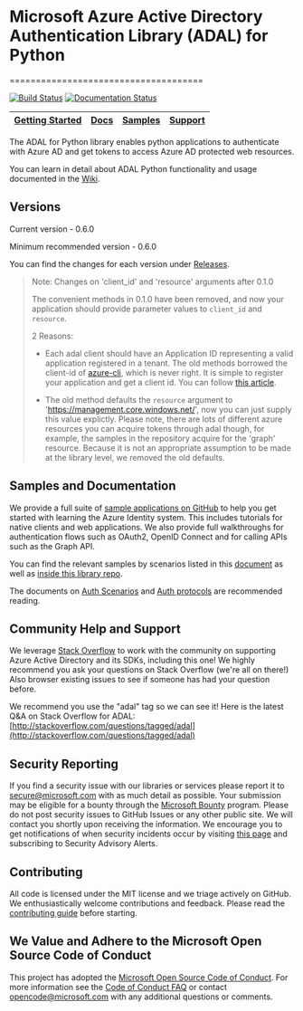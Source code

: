 # Microsoft Azure Active Directory Authentication Library (ADAL) for Python
=====================================

[![Build Status](https://travis-ci.org/AzureAD/azure-activedirectory-library-for-python.svg?branch=dev)](https://travis-ci.org/AzureAD/azure-activedirectory-library-for-python)
[![Documentation Status](https://readthedocs.org/projects/adal-python/badge/?version=latest)](https://adal-python.readthedocs.io/en/latest/?badge=latest)

|[Getting Started](https://github.com/AzureAD/azure-activedirectory-library-for-python/wiki)| [Docs](https://aka.ms/aaddev)| [Samples](https://github.com/azure-samples?query=active-directory)| [Support](README.md#community-help-and-support)
| --- | --- | --- | --- |


The ADAL for Python library enables python applications to authenticate with Azure AD and get tokens to access Azure AD protected web resources.

You can learn in detail about ADAL Python functionality and usage documented in the [Wiki](https://github.com/AzureAD/azure-activedirectory-library-for-python/wiki).

## Versions
Current version - 0.6.0

Minimum recommended version - 0.6.0

You can find the changes for each version under [Releases](https://github.com/AzureAD/azure-activedirectory-library-for-python/releases).

> Note: Changes on 'client_id' and 'resource' arguments after 0.1.0
>
>The convenient methods in 0.1.0 have been removed, and now your application should provide parameter values to `client_id` and `resource`.
>
>2 Reasons:
>
>* Each adal client should have an Application ID representing a valid application registered in a tenant. The old methods borrowed the client-id of [azure-cli](https://github.com/Azure/azure-xplat-cli), which is never right. It is simple to register your application and get a client id. You can follow [this article](https://docs.microsoft.com/en-us/azure/active-directory/develop/active-directory-integrating-applications).
>
>* The old method defaults the `resource` argument to 'https://management.core.windows.net/', now you can just supply this value explictly. Please note, there are lots of different azure resources you can acquire tokens through adal though, for example, the samples in the repository acquire for the 'graph' resource. Because it is not an appropriate assumption to be made at the library level, we removed the old defaults.


## Samples and Documentation
We provide a full suite of [sample applications on GitHub](https://github.com/azure-samples?utf8=%E2%9C%93&q=active-directory&type=&language=) to help you get started with learning the Azure Identity system. This includes tutorials for native clients and web applications. We also provide full walkthroughs for authentication flows such as OAuth2, OpenID Connect and for calling APIs such as the Graph API.

You can find the relevant samples by scenarios listed in this [document](https://docs.microsoft.com/en-us/azure/active-directory/develop/active-directory-code-samples) as well as [inside this library repo](https://github.com/AzureAD/azure-activedirectory-library-for-python/tree/dev/sample).

The documents on [Auth Scenarios](https://docs.microsoft.com/en-us/azure/active-directory/develop/active-directory-authentication-scenarios#application-types-and-scenarios) and [Auth protocols](https://docs.microsoft.com/en-us/azure/active-directory/develop/active-directory-protocols-openid-connect-code) are recommended reading.

## Community Help and Support

We leverage [Stack Overflow](http://stackoverflow.com/) to work with the community on supporting Azure Active Directory and its SDKs, including this one! We highly recommend you ask your questions on Stack Overflow (we're all on there!) Also browser existing issues to see if someone has had your question before.

We recommend you use the "adal" tag so we can see it! Here is the latest Q&A on Stack Overflow for ADAL: [http://stackoverflow.com/questions/tagged/adal](http://stackoverflow.com/questions/tagged/adal)

## Security Reporting

If you find a security issue with our libraries or services please report it to [secure@microsoft.com](mailto:secure@microsoft.com) with as much detail as possible. Your submission may be eligible for a bounty through the [Microsoft Bounty](http://aka.ms/bugbounty) program. Please do not post security issues to GitHub Issues or any other public site. We will contact you shortly upon receiving the information. We encourage you to get notifications of when security incidents occur by visiting [this page](https://technet.microsoft.com/en-us/security/dd252948) and subscribing to Security Advisory Alerts.

## Contributing

All code is licensed under the MIT license and we triage actively on GitHub. We enthusiastically welcome contributions and feedback. Please read the [contributing guide](./contributing.md) before starting.

## We Value and Adhere to the Microsoft Open Source Code of Conduct

This project has adopted the [Microsoft Open Source Code of Conduct](https://opensource.microsoft.com/codeofconduct/). For more information see the [Code of Conduct FAQ](https://opensource.microsoft.com/codeofconduct/faq/) or contact [opencode@microsoft.com](mailto:opencode@microsoft.com) with any additional questions or comments.
